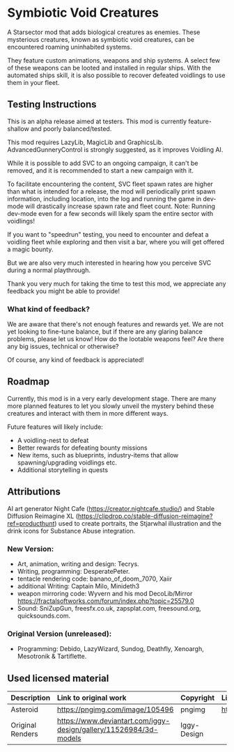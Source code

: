 # Symbiotic Void Creatures

A Starsector mod that adds biological creatures as enemies.
These mysterious creatures, known as symbiotic void creatures, can be encountered roaming uninhabited systems.

They feature custom animations, weapons and ship systems. A select few of these weapons can be looted and installed in
regular ships. With the automated ships skill, it is also possible to recover defeated voidlings to use them in your fleet.

## Testing Instructions

This is an alpha release aimed at testers. This mod is currently feature-shallow and poorly balanced/tested.

This mod requires LazyLib, MagicLib and GraphicsLib. AdvancedGunneryControl is strongly suggested, as it improves Voidling AI.

While it is possible to add SVC to an ongoing campaign, it can't be removed, and it is recommended to start a new campaign with it.

To facilitate encountering the content, SVC fleet spawn rates are higher than what is intended for a release,
the mod will periodically print spawn information, including location, into the log and running the game in dev-mode will
drastically increase spawn rate and fleet count.
Note: Running dev-mode even for a few seconds will likely spam the entire sector with voidlings!

If you want to "speedrun" testing, you need to encounter and defeat a voidling fleet while exploring and then visit a bar,
 where you will get offered a magic bounty.

But we are also very much interested in hearing how you perceive SVC during a normal playthrough.

Thank you very much for taking the time to test this mod, we appreciate any feedback you might be able to provide!

### What kind of feedback?

We are aware that there's not enough features and rewards yet.
We are not yet looking to fine-tune balance, but if there are any glaring balance problems, please let us know!
How do the lootable weapons feel? 
Are there any big issues, technical or otherwise?

Of course, any kind of feedback is appreciated!

## Roadmap

Currently, this mod is in a very early development stage. There are many more planned features to let you slowly unveil
the mystery behind these creatures and interact with them in more different ways.

Future features will likely include:

- A voidling-nest to defeat
- Better rewards for defeating bounty missions
- New items, such as blueprints, industry-items that allow spawning/upgrading voidlings etc.
- Additional storytelling in quests

## Attributions

AI art generator Night Cafe (https://creator.nightcafe.studio/) and Stable Diffusion Reimagine XL (https://clipdrop.co/stable-diffusion-reimagine?ref=producthunt) used to create
portraits, the Stjarwhal illustration and the drink icons for Substance Abuse integration.

### New Version:

- Art, animation, writing and design: Tecrys.
- Writing, programming: DesperatePeter.
- tentacle rendering code: banano_of_doom_7070, Xaiir
- additional Writing: Captain Milo, Minideth3
- weapon mirroring code: Wyvern and his mod DecoLib/Mirror https://fractalsoftworks.com/forum/index.php?topic=25579.0
- Sound: SniZupGun, freesfx.co.uk, zapsplat.com, freesound.org, quicksounds.com.

### Original Version (unreleased):

- Programming: Debido, LazyWizard, Sundog, Deathfly, Xenoargh, Mesotronik & Tartiflette. 


## Used licensed material

| Description         | Link to original work                                               | Copyright      | License                        |
|:--------------------|:--------------------------------------------------------------------|:---------------|:-------------------------------|
| Asteroid            | <https://pngimg.com/image/105496>                                   |    pngimg      | <https://pngimg.com/license>   |
| Original Renders    | <https://www.deviantart.com/iggy-design/gallery/11526984/3d-models> | Iggy-Design    | <verbal permission via E-Mail> |
